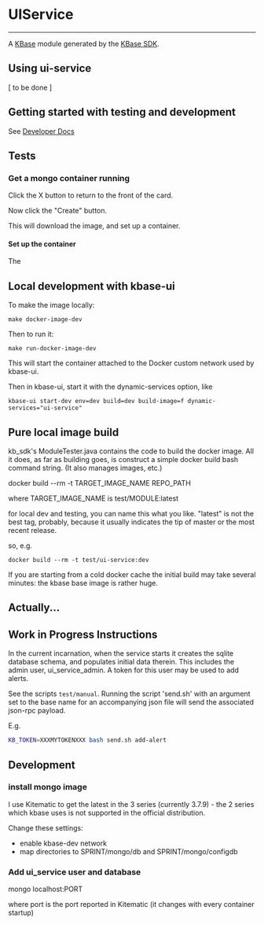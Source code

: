 # UIService

---

A [KBase](https://kbase.us) module generated by the [KBase SDK](https://github.com/kbase/kb_sdk).

## Using ui-service

[ to be done ]

## Getting started with testing and development

See [Developer Docs](docs/development.md)

## Tests

### Get a mongo container running

Click the X button to return to the front of the card.

Now click the "Create" button.

This will download the image, and set up a container.

#### Set up the container

The

## Local development with kbase-ui

To make the image locally:

```
make docker-image-dev
```

Then to run it:

```
make run-docker-image-dev
```

This will start the container attached to the Docker custom network used by kbase-ui.

Then in kbase-ui, start it with the dynamic-services option, like

```
kbase-ui start-dev env=dev build=dev build-image=f dynamic-services="ui-service"
```

## Pure local image build

kb_sdk's ModuleTester.java contains the code to build the docker image. All it does, as far as building goes, is construct a simple docker build bash command string. (It also manages images, etc.)

docker build --rm -t TARGET_IMAGE_NAME REPO_PATH

where TARGET_IMAGE_NAME is test/MODULE:latest

for local dev and testing, you can name this what you like. "latest" is not the best tag, probably, because it usually indicates the tip of master or the most recent release.

so, e.g.

```
docker build --rm -t test/ui-service:dev
```

If you are starting from a cold docker cache the initial build may take several minutes: the kbase base image is rather huge.

## Actually...

## Work in Progress Instructions

In the current incarnation, when the service starts it creates the sqlite database schema, and populates initial data therein. This includes the admin user, ui_service_admin. A token for this user may be used to add alerts.

See the scripts `test/manual`. Running the script 'send.sh' with an argument set to the base name for an accompanying json file will send the associated json-rpc payload.

E.g.

```bash
KB_TOKEN=XXXMYTOKENXXX bash send.sh add-alert
```

## Development

### install mongo image

I use Kitematic to get the latest in the 3 series (currently 3.7.9) - the 2 series which kbase uses is not supported in the official distribution.

Change these settings:

-   enable kbase-dev network
-   map directories to SPRINT/mongo/db and SPRINT/mongo/configdb

### Add ui_service user and database

mongo localhost:PORT

where port is the port reported in Kitematic (it changes with every container startup)
